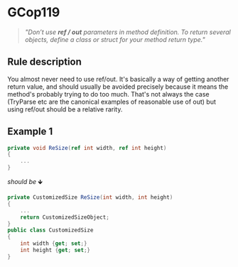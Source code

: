 ﻿# GCop119

> *"Don’t use **ref / out** parameters in method definition. To return several objects, define a class or struct for your method return type."*


## Rule description
You almost never need to use ref/out. It's basically a way of getting another return value, and should usually be avoided precisely because it means the method's probably trying to do too much. That's not always the case (TryParse etc are the canonical examples of reasonable use of out) but using ref/out should be a relative rarity.
## Example 1
```csharp
private void ReSize(ref int width, ref int height)
{
    ...
}
```
*should be* 🡻

```csharp
private CustomizedSize ReSize(int width, int height)
{
    ...
    return CustomizedSizeObject;
}
public class CustomizedSize
{
    int width {get; set;}
    int height {get; set;}
}
```

